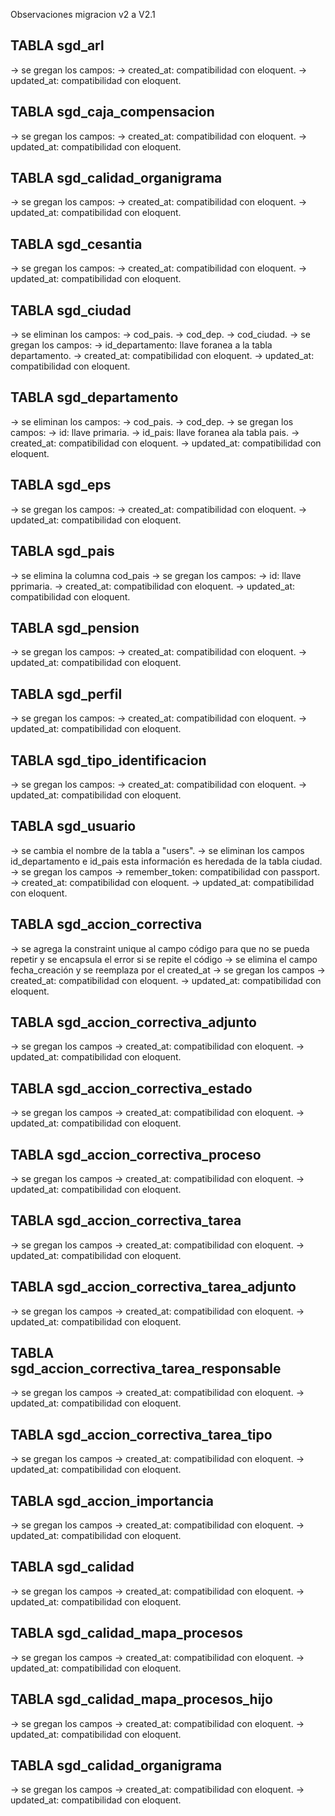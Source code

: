 Observaciones migracion v2 a V2.1

## TABLA sgd_arl

-> se gregan los campos:
-> created_at: compatibilidad con eloquent.
-> updated_at: compatibilidad con eloquent.

## TABLA sgd_caja_compensacion

-> se gregan los campos:
-> created_at: compatibilidad con eloquent.
-> updated_at: compatibilidad con eloquent.

## TABLA sgd_calidad_organigrama

-> se gregan los campos:
-> created_at: compatibilidad con eloquent.
-> updated_at: compatibilidad con eloquent.

## TABLA sgd_cesantia

-> se gregan los campos:
-> created_at: compatibilidad con eloquent.
-> updated_at: compatibilidad con eloquent.

## TABLA sgd_ciudad

-> se eliminan los campos:
-> cod_pais.
-> cod_dep.
-> cod_ciudad.
-> se gregan los campos:
-> id_departamento: llave foranea a la tabla departamento.
-> created_at: compatibilidad con eloquent.
-> updated_at: compatibilidad con eloquent.

## TABLA sgd_departamento

-> se eliminan los campos:
-> cod_pais.
-> cod_dep.
-> se gregan los campos:
-> id: llave primaria.
-> id_pais: llave foranea ala tabla pais.
-> created_at: compatibilidad con eloquent.
-> updated_at: compatibilidad con eloquent.

## TABLA sgd_eps

-> se gregan los campos:
-> created_at: compatibilidad con eloquent.
-> updated_at: compatibilidad con eloquent.

## TABLA sgd_pais

-> se elimina la columna cod_pais
-> se gregan los campos:
-> id: llave pprimaria.
-> created_at: compatibilidad con eloquent.
-> updated_at: compatibilidad con eloquent.

## TABLA sgd_pension

-> se gregan los campos:
-> created_at: compatibilidad con eloquent.
-> updated_at: compatibilidad con eloquent.

## TABLA sgd_perfil

-> se gregan los campos:
-> created_at: compatibilidad con eloquent.
-> updated_at: compatibilidad con eloquent.

## TABLA sgd_tipo_identificacion

-> se gregan los campos:
-> created_at: compatibilidad con eloquent.
-> updated_at: compatibilidad con eloquent.

## TABLA sgd_usuario

-> se cambia el nombre de la tabla a "users".
-> se eliminan los campos id_departamento e id_pais esta información es heredada de la tabla ciudad.
-> se gregan los campos
-> remember_token: compatibilidad con passport.
-> created_at: compatibilidad con eloquent.
-> updated_at: compatibilidad con eloquent.

## TABLA sgd_accion_correctiva

-> se agrega la constraint unique al campo código para que no se pueda repetir y se encapsula
el error si se repite el código
-> se elimina el campo fecha_creación y se reemplaza por el created_at
-> se gregan los campos
-> created_at: compatibilidad con eloquent.
-> updated_at: compatibilidad con eloquent.

## TABLA sgd_accion_correctiva_adjunto

-> se gregan los campos
-> created_at: compatibilidad con eloquent.
-> updated_at: compatibilidad con eloquent.

## TABLA sgd_accion_correctiva_estado

-> se gregan los campos
-> created_at: compatibilidad con eloquent.
-> updated_at: compatibilidad con eloquent.

## TABLA sgd_accion_correctiva_proceso

-> se gregan los campos
-> created_at: compatibilidad con eloquent.
-> updated_at: compatibilidad con eloquent.

## TABLA sgd_accion_correctiva_tarea

-> se gregan los campos
-> created_at: compatibilidad con eloquent.
-> updated_at: compatibilidad con eloquent.

## TABLA sgd_accion_correctiva_tarea_adjunto

-> se gregan los campos
-> created_at: compatibilidad con eloquent.
-> updated_at: compatibilidad con eloquent.

## TABLA sgd_accion_correctiva_tarea_responsable

-> se gregan los campos
-> created_at: compatibilidad con eloquent.
-> updated_at: compatibilidad con eloquent.

## TABLA sgd_accion_correctiva_tarea_tipo

-> se gregan los campos
-> created_at: compatibilidad con eloquent.
-> updated_at: compatibilidad con eloquent.

## TABLA sgd_accion_importancia

-> se gregan los campos
-> created_at: compatibilidad con eloquent.
-> updated_at: compatibilidad con eloquent.

## TABLA sgd_calidad

-> se gregan los campos
-> created_at: compatibilidad con eloquent.
-> updated_at: compatibilidad con eloquent.

## TABLA sgd_calidad_mapa_procesos

-> se gregan los campos
-> created_at: compatibilidad con eloquent.
-> updated_at: compatibilidad con eloquent.

## TABLA sgd_calidad_mapa_procesos_hijo

-> se gregan los campos
-> created_at: compatibilidad con eloquent.
-> updated_at: compatibilidad con eloquent.

## TABLA sgd_calidad_organigrama

-> se gregan los campos
-> created_at: compatibilidad con eloquent.
-> updated_at: compatibilidad con eloquent.